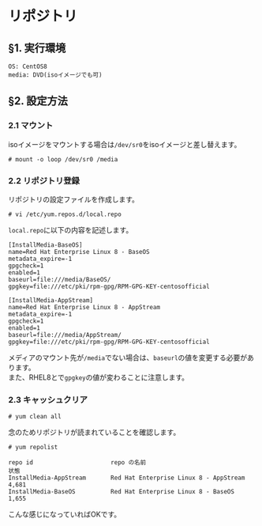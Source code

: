 # リポジトリ
## §1. 実行環境
```
OS: CentOS8
media: DVD(isoイメージでも可)
```
## §2. 設定方法
### 2.1 マウント
isoイメージをマウントする場合は```/dev/sr0```をisoイメージと差し替えます。
```
# mount -o loop /dev/sr0 /media
```
### 2.2 リポジトリ登録
リポジトリの設定ファイルを作成します。
```
# vi /etc/yum.repos.d/local.repo
```
```local.repo```に以下の内容を記述します。
```
[InstallMedia-BaseOS]
name=Red Hat Enterprise Linux 8 - BaseOS
metadata_expire=-1
gpgcheck=1
enabled=1
baseurl=file:///media/BaseOS/
gpgkey=file:///etc/pki/rpm-gpg/RPM-GPG-KEY-centosofficial

[InstallMedia-AppStream]
name=Red Hat Enterprise Linux 8 - AppStream
metadata_expire=-1
gpgcheck=1
enabled=1
baseurl=file:///media/AppStream/
gpgkey=file:///etc/pki/rpm-gpg/RPM-GPG-KEY-centosofficial
```
メディアのマウント先が```/media```でない場合は、```baseurl```の値を変更する必要があります。  
また、RHEL8とで```gpgkey```の値が変わることに注意します。
### 2.3 キャッシュクリア
```
# yum clean all
```
念のためリポジトリが読まれていることを確認します。
```
# yum repolist
```
```
repo id                      repo の名前                                   状態
InstallMedia-AppStream       Red Hat Enterprise Linux 8 - AppStream        4,681
InstallMedia-BaseOS          Red Hat Enterprise Linux 8 - BaseOS           1,655
```
こんな感じになっていればOKです。
